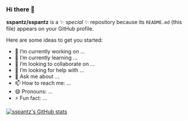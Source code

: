 ### Hi there 👋


**sspantz/sspantz** is a ✨ _special_ ✨ repository because its `README.md` (this file) appears on your GitHub profile.

Here are some ideas to get you started:

- 🔭 I’m currently working on ...
- 🌱 I’m currently learning ...
- 👯 I’m looking to collaborate on ...
- 🤔 I’m looking for help with ...
- 💬 Ask me about ...
- 📫 How to reach me: ...
- 😄 Pronouns: ...
- ⚡ Fun fact: ...

[![sspantz's GitHub stats](https://github-readme-stats.vercel.app/api?username=sspantz&count_private=true&show_icons=true&theme=tokyonight
)
](https://github.com/anuraghazra/github-readme-stats)
